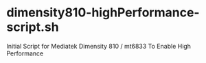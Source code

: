 # dimensity810-highPerformance-script.sh
Initial Script for Mediatek Dimensity 810 / mt6833 To Enable High Performance
